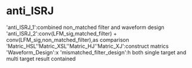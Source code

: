 # anti_ISRJ
'anti_ISRJ_1':combined non_matched filter and waveform design
'anti_ISRJ_2':conv(LFM_sig,matched_filter) + conv(LFM_sig,non_matched_filter),as comparison
'Matric_HSL''Matric_XSL''Matric_HJ''Matric_XJ':construct matrics
'Waveform_Design':x
'mismatched_filter_design':h
both single target and multi target
result contained
